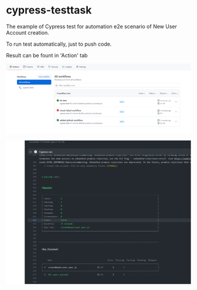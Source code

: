 # cypress-testtask

The example of Cypress test for automation e2e scenario of New User Account creation.

To run test automatically, just to push code.

Result can be fount in 'Action' tab

![picture1](pictures/github_worflow.png)

![picture2](pictures/tests_result.png)